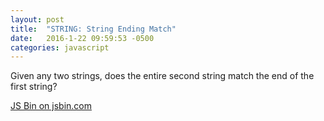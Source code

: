 ```yaml
---
layout: post
title:  "STRING: String Ending Match"
date:   2016-1-22 09:59:53 -0500
categories: javascript
---
```


Given any two strings, does the entire second string match the end of the first string?

<a class="jsbin-embed" href="http://jsbin.com/rejefudipu/1/embed?js,console">JS Bin on jsbin.com</a><script src="http://static.jsbin.com/js/embed.min.js?3.35.9"></script>

